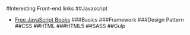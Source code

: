#Interesting Front-end links
##Javascript
+ [Free JavaScript Books](https://medium.com/web-development-zone/free-javascript-books-8383ff79576a#.4iqn72x2r)
###Basics
###Framework
###Design Pattern
##CSS
##HTML
###HTML5
##SASS
##Gulp